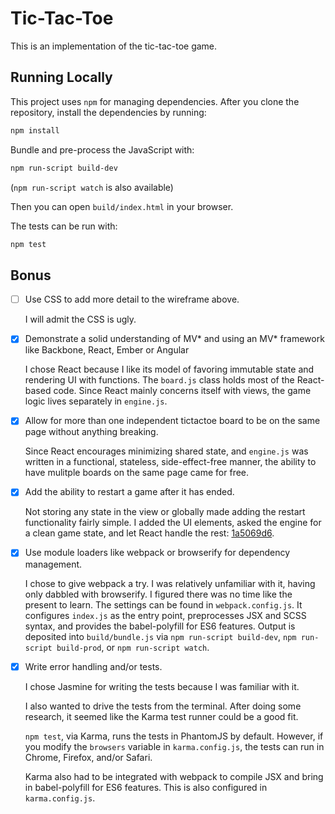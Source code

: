 Tic-Tac-Toe
===========

This is an implementation of the tic-tac-toe game.

Running Locally
---------------

This project uses `npm` for managing dependencies. After you clone
the repository, install the dependencies by running:

```sh
npm install
```

Bundle and pre-process the JavaScript with:

```sh
npm run-script build-dev
```

(`npm run-script watch` is also available)

Then you can open `build/index.html` in your browser.

The tests can be run with:

```sh
npm test
```

Bonus
-----

- [ ] Use CSS to add more detail to the wireframe above.

    I will admit the CSS is ugly.

- [X] Demonstrate a solid understanding of MV* and using an MV*
  framework like Backbone, React, Ember or Angular

    I chose React because I like its model of favoring immutable state
    and rendering UI with functions. The `board.js` class holds most of
    the React-based code. Since React mainly concerns itself with
    views, the game logic lives separately in `engine.js`.

- [X] Allow for more than one independent tic­tac­toe board to be on
  the same page without anything breaking.

    Since React encourages minimizing shared state, and `engine.js`
    was written in a functional, stateless, side-effect-free manner,
    the ability to have mulitple boards on the same page came
    for free.

- [X] Add the ability to restart a game after it has ended.

    Not storing any state in the view or globally made adding the
    restart functionality fairly simple. I added the UI elements,
    asked the engine for a clean game state, and let React handle the
    rest:
    [1a5069d6](https://github.com/tlicata/tic-tac-toe/commit/1a5069d648ae770da792f15a2b0b6de60988ad98#diff-b768db34d2b156debfb3871af9cb87d6R52).

- [X] Use module loaders like webpack or browserify for dependency
  management.

    I chose to give webpack a try. I was relatively unfamiliar with
    it, having only dabbled with browserify. I figured there was no
    time like the present to learn. The settings can be found in
    `webpack.config.js`. It configures `index.js` as the entry point,
    preprocesses JSX and SCSS syntax, and provides the babel-polyfill
    for ES6 features. Output is deposited into `build/bundle.js` via
    `npm run-script build-dev`, `npm run-script build-prod`, or `npm
    run-script watch`.

- [X] Write error handling and/or tests.

    I chose Jasmine for writing the tests because I was familiar with
    it.

    I also wanted to drive the tests from the terminal. After doing
    some research, it seemed like the Karma test runner could be a
    good fit.

    `npm test`, via Karma, runs the tests in PhantomJS by
    default. However, if you modify the `browsers` variable in
    `karma.config.js`, the tests can run in Chrome, Firefox, and/or
    Safari.

    Karma also had to be integrated with webpack to compile JSX and
    bring in babel-polyfill for ES6 features. This is also configured
    in `karma.config.js`.

